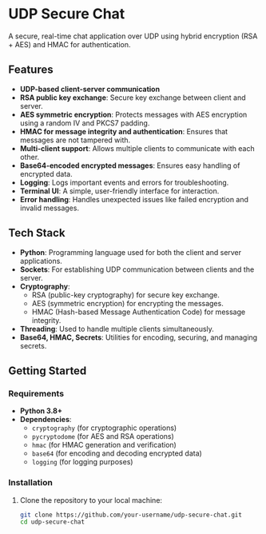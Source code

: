 # UDP Secure Chat

A secure, real-time chat application over UDP using hybrid encryption (RSA + AES) and HMAC for authentication.

## Features

- **UDP-based client-server communication**
- **RSA public key exchange**: Secure key exchange between client and server.
- **AES symmetric encryption**: Protects messages with AES encryption using a random IV and PKCS7 padding.
- **HMAC for message integrity and authentication**: Ensures that messages are not tampered with.
- **Multi-client support**: Allows multiple clients to communicate with each other.
- **Base64-encoded encrypted messages**: Ensures easy handling of encrypted data.
- **Logging**: Logs important events and errors for troubleshooting.
- **Terminal UI**: A simple, user-friendly interface for interaction.
- **Error handling**: Handles unexpected issues like failed encryption and invalid messages.

## Tech Stack

- **Python**: Programming language used for both the client and server applications.
- **Sockets**: For establishing UDP communication between clients and the server.
- **Cryptography**:
  - RSA (public-key cryptography) for secure key exchange.
  - AES (symmetric encryption) for encrypting the messages.
  - HMAC (Hash-based Message Authentication Code) for message integrity.
- **Threading**: Used to handle multiple clients simultaneously.
- **Base64, HMAC, Secrets**: Utilities for encoding, securing, and managing secrets.

## Getting Started

### Requirements

- **Python 3.8+**
- **Dependencies**:
  - `cryptography` (for cryptographic operations)
  - `pycryptodome` (for AES and RSA operations)
  - `hmac` (for HMAC generation and verification)
  - `base64` (for encoding and decoding encrypted data)
  - `logging` (for logging purposes)

### Installation

1. Clone the repository to your local machine:

   ```bash
   git clone https://github.com/your-username/udp-secure-chat.git
   cd udp-secure-chat
